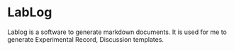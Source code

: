 # LabLog

Lablog is a software to generate markdown documents. It is used for me to generate Experimental Record, Discussion templates.
